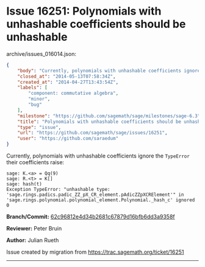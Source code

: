 # Issue 16251: Polynomials with unhashable coefficients should be unhashable

archive/issues_016014.json:
```json
{
    "body": "Currently, polynomials with unhashable coefficients ignore the `TypeError` their coefficients raise:\n\n```\nsage: K.<a> = Qq(9)\nsage: R.<t> = K[]\nsage: hash(t)\nException TypeError: \"unhashable type: 'sage.rings.padics.padic_ZZ_pX_CR_element.pAdicZZpXCRElement'\" in 'sage.rings.polynomial.polynomial_element.Polynomial._hash_c' ignored\n0\n```\n\n**Branch/Commit:** [62c96812e4d34b2681c67879d16bfb6dd3a9358f](https://github.com/sagemath/sagetrac-mirror/commit/62c96812e4d34b2681c67879d16bfb6dd3a9358f)\n\n**Reviewer:** Peter Bruin\n\n**Author:** Julian Rueth\n\nIssue created by migration from https://trac.sagemath.org/ticket/16251\n\n",
    "closed_at": "2014-05-13T07:58:34Z",
    "created_at": "2014-04-27T13:43:54Z",
    "labels": [
        "component: commutative algebra",
        "minor",
        "bug"
    ],
    "milestone": "https://github.com/sagemath/sage/milestones/sage-6.3",
    "title": "Polynomials with unhashable coefficients should be unhashable",
    "type": "issue",
    "url": "https://github.com/sagemath/sage/issues/16251",
    "user": "https://github.com/saraedum"
}
```
Currently, polynomials with unhashable coefficients ignore the `TypeError` their coefficients raise:

```
sage: K.<a> = Qq(9)
sage: R.<t> = K[]
sage: hash(t)
Exception TypeError: "unhashable type: 'sage.rings.padics.padic_ZZ_pX_CR_element.pAdicZZpXCRElement'" in 'sage.rings.polynomial.polynomial_element.Polynomial._hash_c' ignored
0
```

**Branch/Commit:** [62c96812e4d34b2681c67879d16bfb6dd3a9358f](https://github.com/sagemath/sagetrac-mirror/commit/62c96812e4d34b2681c67879d16bfb6dd3a9358f)

**Reviewer:** Peter Bruin

**Author:** Julian Rueth

Issue created by migration from https://trac.sagemath.org/ticket/16251





---

archive/issue_comments_210394.json:
```json
{
    "body": "**Branch:** [u/saraedum/ticket/16251](https://github.com/sagemath/sagetrac-mirror/tree/u/saraedum/ticket/16251)",
    "created_at": "2014-04-27T13:54:08Z",
    "issue": "https://github.com/sagemath/sage/issues/16251",
    "type": "issue_comment",
    "url": "https://github.com/sagemath/sage/issues/16251#issuecomment-210394",
    "user": "https://github.com/saraedum"
}
```

**Branch:** [u/saraedum/ticket/16251](https://github.com/sagemath/sagetrac-mirror/tree/u/saraedum/ticket/16251)



---

archive/issue_events_145979.json:
```json
{
    "actor": "https://github.com/saraedum",
    "created_at": "2014-04-27T13:54:30Z",
    "event": "labeled",
    "issue": "https://github.com/sagemath/sage/issues/16251",
    "label": "needs review",
    "type": "issue_event",
    "url": "https://github.com/sagemath/sage/issues/16251#event-145979"
}
```



---

archive/issue_comments_210395.json:
```json
{
    "body": "**Author:** Julian Rueth",
    "created_at": "2014-04-27T13:54:30Z",
    "issue": "https://github.com/sagemath/sage/issues/16251",
    "type": "issue_comment",
    "url": "https://github.com/sagemath/sage/issues/16251#issuecomment-210395",
    "user": "https://github.com/saraedum"
}
```

**Author:** Julian Rueth



---

archive/issue_events_145980.json:
```json
{
    "actor": "https://trac.sagemath.org/admin/accounts/users/vbraun_spam",
    "created_at": "2014-05-06T15:20:58Z",
    "event": "demilestoned",
    "issue": "https://github.com/sagemath/sage/issues/16251",
    "milestone": "sage-6.2",
    "type": "issue_event",
    "url": "https://github.com/sagemath/sage/issues/16251#event-145980"
}
```



---

archive/issue_events_145981.json:
```json
{
    "actor": "https://trac.sagemath.org/admin/accounts/users/vbraun_spam",
    "created_at": "2014-05-06T15:20:58Z",
    "event": "milestoned",
    "issue": "https://github.com/sagemath/sage/issues/16251",
    "milestone": "sage-6.3",
    "type": "issue_event",
    "url": "https://github.com/sagemath/sage/issues/16251#event-145981"
}
```



---

archive/issue_comments_210396.json:
```json
{
    "body": "**Reviewer:** Peter Bruin",
    "created_at": "2014-05-11T23:10:13Z",
    "issue": "https://github.com/sagemath/sage/issues/16251",
    "type": "issue_comment",
    "url": "https://github.com/sagemath/sage/issues/16251#issuecomment-210396",
    "user": "https://github.com/pjbruin"
}
```

**Reviewer:** Peter Bruin



---

archive/issue_comments_210397.json:
```json
{
    "body": "**Commit:** [62c96812e4d34b2681c67879d16bfb6dd3a9358f](https://github.com/sagemath/sagetrac-mirror/commit/62c96812e4d34b2681c67879d16bfb6dd3a9358f)",
    "created_at": "2014-05-11T23:10:13Z",
    "issue": "https://github.com/sagemath/sage/issues/16251",
    "type": "issue_comment",
    "url": "https://github.com/sagemath/sage/issues/16251#issuecomment-210397",
    "user": "https://github.com/pjbruin"
}
```

**Commit:** [62c96812e4d34b2681c67879d16bfb6dd3a9358f](https://github.com/sagemath/sagetrac-mirror/commit/62c96812e4d34b2681c67879d16bfb6dd3a9358f)



---

archive/issue_comments_210398.json:
```json
{
    "body": "<a id='comment:4'></a>\nLooks good to me and to the patchbot.\n\n---\n**New commits:**\n<table><tr><td><a href=\"https://github.com/sagemath/sagetrac-mirror/commit/62c96812e4d34b2681c67879d16bfb6dd3a9358f\">62c9681</a></td><td><code>made polynomials with unhashable coefficients unhashable</code></td></tr></table>\n",
    "created_at": "2014-05-11T23:10:13Z",
    "issue": "https://github.com/sagemath/sage/issues/16251",
    "type": "issue_comment",
    "url": "https://github.com/sagemath/sage/issues/16251#issuecomment-210398",
    "user": "https://github.com/pjbruin"
}
```

<a id='comment:4'></a>
Looks good to me and to the patchbot.

---
**New commits:**
<table><tr><td><a href="https://github.com/sagemath/sagetrac-mirror/commit/62c96812e4d34b2681c67879d16bfb6dd3a9358f">62c9681</a></td><td><code>made polynomials with unhashable coefficients unhashable</code></td></tr></table>




---

archive/issue_events_145982.json:
```json
{
    "actor": "https://github.com/pjbruin",
    "created_at": "2014-05-11T23:10:13Z",
    "event": "unlabeled",
    "issue": "https://github.com/sagemath/sage/issues/16251",
    "label": "needs review",
    "type": "issue_event",
    "url": "https://github.com/sagemath/sage/issues/16251#event-145982"
}
```



---

archive/issue_events_145983.json:
```json
{
    "actor": "https://github.com/pjbruin",
    "created_at": "2014-05-11T23:10:13Z",
    "event": "labeled",
    "issue": "https://github.com/sagemath/sage/issues/16251",
    "label": "positive review",
    "type": "issue_event",
    "url": "https://github.com/sagemath/sage/issues/16251#event-145983"
}
```



---

archive/issue_events_145984.json:
```json
{
    "actor": "https://github.com/vbraun",
    "created_at": "2014-05-13T07:58:34Z",
    "event": "unlabeled",
    "issue": "https://github.com/sagemath/sage/issues/16251",
    "label": "positive review",
    "type": "issue_event",
    "url": "https://github.com/sagemath/sage/issues/16251#event-145984"
}
```



---

archive/issue_events_145985.json:
```json
{
    "actor": "https://github.com/vbraun",
    "commit_id": "ac40f1490bbd0f073f9cd7f95bf7bcfb5e0edf5a",
    "created_at": "2014-05-13T07:58:34Z",
    "event": "closed",
    "issue": "https://github.com/sagemath/sage/issues/16251",
    "type": "issue_event",
    "url": "https://github.com/sagemath/sage/issues/16251#event-145985"
}
```



---

archive/issue_comments_210399.json:
```json
{
    "body": "**Changing branch** from \"[u/saraedum/ticket/16251](https://github.com/sagemath/sagetrac-mirror/tree/u/saraedum/ticket/16251)\" to \"[62c96812e4d34b2681c67879d16bfb6dd3a9358f](https://github.com/sagemath/sagetrac-mirror/commit/62c96812e4d34b2681c67879d16bfb6dd3a9358f)\".",
    "created_at": "2014-05-13T07:58:34Z",
    "issue": "https://github.com/sagemath/sage/issues/16251",
    "type": "issue_comment",
    "url": "https://github.com/sagemath/sage/issues/16251#issuecomment-210399",
    "user": "https://github.com/vbraun"
}
```

**Changing branch** from "[u/saraedum/ticket/16251](https://github.com/sagemath/sagetrac-mirror/tree/u/saraedum/ticket/16251)" to "[62c96812e4d34b2681c67879d16bfb6dd3a9358f](https://github.com/sagemath/sagetrac-mirror/commit/62c96812e4d34b2681c67879d16bfb6dd3a9358f)".

